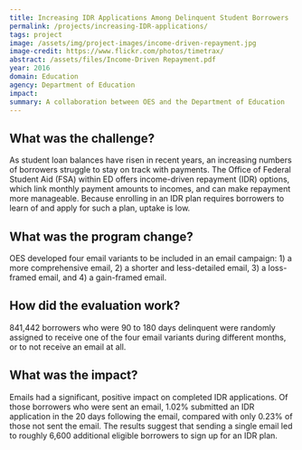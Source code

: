 ```yaml
---
title: Increasing IDR Applications Among Delinquent Student Borrowers
permalink: /projects/increasing-IDR-applications/
tags: project
image: /assets/img/project-images/income-driven-repayment.jpg
image-credit: https://www.flickr.com/photos/timetrax/
abstract: /assets/files/Income-Driven Repayment.pdf
year: 2016
domain: Education
agency: Department of Education
impact:
summary: A collaboration between OES and the Department of Education
---
```

## What was the challenge?

As student loan balances have risen in recent years, an increasing numbers of borrowers struggle to stay on track with payments. The Office of Federal Student Aid (FSA) within ED offers income-driven repayment (IDR) options, which link monthly payment amounts to incomes, and can make repayment more manageable. Because enrolling in an IDR plan requires borrowers to learn of and apply for such a plan, uptake is low.

## What was the program change?

OES developed four email variants to be included in an email campaign: 1) a more comprehensive email, 2) a shorter and less-detailed email, 3) a loss-framed email, and 4) a gain-framed email.

## How did the evaluation work?

841,442 borrowers who were 90 to 180 days delinquent were randomly assigned to receive one of the four email variants during different months, or to not receive an email at all.

## What was the impact?

Emails had a significant, positive impact on completed IDR applications. Of those borrowers who were sent an email, 1.02% submitted an IDR application in the 20 days following the email, compared with only 0.23% of those not sent the email. The results suggest that sending a single email led to roughly 6,600 additional eligible borrowers to sign up for an IDR plan.
